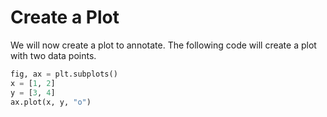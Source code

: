 # Create a Plot

We will now create a plot to annotate. The following code will create a plot with two data points.

```python
fig, ax = plt.subplots()
x = [1, 2]
y = [3, 4]
ax.plot(x, y, "o")
```

